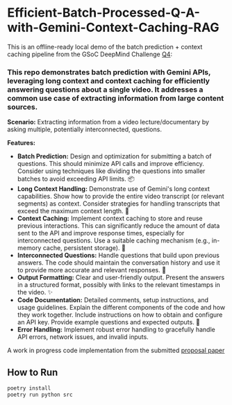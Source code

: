 # Efficient-Batch-Processed-Q-A-with-Gemini-Context-Caching-RAG

This is an offline-ready local demo of the batch prediction + context caching pipeline from the GSoC DeepMind Challenge [Q4](https://gist.github.com/dynamicwebpaige/92f7739ad69d2863ac7e2032fe52fbad#4-batch-prediction-with-long-context-and-context-caching-code-sample):

### This repo demonstrates batch prediction with Gemini APIs, leveraging long context and context caching for efficiently answering questions about a single video. It addresses a common use case of extracting information from large content sources.

**Scenario:** Extracting information from a video lecture/documentary by asking multiple, potentially interconnected, questions.

**Features:**

- **Batch Prediction:** Design and optimization for submitting a batch of questions. This should minimize API calls and improve efficiency. Consider using techniques like dividing the questions into smaller batches to avoid exceeding API limits. 📦
- **Long Context Handling:** Demonstrate use of Gemini's long context capabilities. Show how to provide the entire video transcript (or relevant segments) as context. Consider strategies for handling transcripts that exceed the maximum context length. 📏
- **Context Caching:** Implement context caching to store and reuse previous interactions. This can significantly reduce the amount of data sent to the API and improve response times, especially for interconnected questions. Use a suitable caching mechanism (e.g., in-memory cache, persistent storage). 💾
- **Interconnected Questions:** Handle questions that build upon previous answers. The code should maintain the conversation history and use it to provide more accurate and relevant responses. 🔗
- **Output Formatting:** Clear and user-friendly output. Present the answers in a structured format, possibly with links to the relevant timestamps in the video. ✨
- **Code Documentation:** Detailed comments, setup instructions, and usage guidelines. Explain the different components of the code and how they work together. Include instructions on how to obtain and configure an API key. Provide example questions and expected outputs. 📖
- **Error Handling:** Implement robust error handling to gracefully handle API errors, network issues, and invalid inputs.


A work in progress code implementation from the submitted [proposal paper](https://github.com/Shifat7/Efficient-Batch-Processed-Q-A-with-Gemini-Context-Caching-RAG/blob/main/gsoc%20proposal.pdf)

## How to Run

```bash
poetry install
poetry run python src
```

